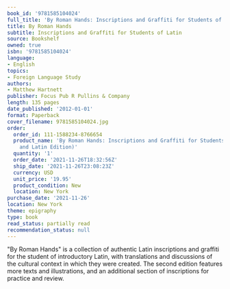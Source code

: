 ```yaml
---
book_id: '9781585104024'
full_title: 'By Roman Hands: Inscriptions and Graffiti for Students of Latin'
title: By Roman Hands
subtitle: Inscriptions and Graffiti for Students of Latin
source: Bookshelf
owned: true
isbn: '9781585104024'
language:
- English
topics:
- Foreign Language Study
authors:
- Matthew Hartnett
publisher: Focus Pub R Pullins & Company
length: 135 pages
date_published: '2012-01-01'
format: Paperback
cover_filename: 9781585104024.jpg
order:
  order_id: 111-1588234-8766654
  product_name: 'By Roman Hands: Inscriptions and Graffiti for Students of Latin (English
    and Latin Edition)'
  quantity: '1'
  order_date: '2021-11-26T18:32:56Z'
  ship_date: '2021-11-26T23:08:23Z'
  currency: USD
  unit_price: '19.95'
  product_condition: New
  location: New York
purchase_date: '2021-11-26'
location: New York
theme: epigraphy
type: book
read_status: partially read
recommendation_status: null
---
```

"By Roman Hands" is a collection of authentic Latin inscriptions and graffiti for the student of introductory Latin, with translations and discussions of the cultural context in which they were created. The second edition features more texts and illustrations, and an additional section of inscriptions for practice and review.
